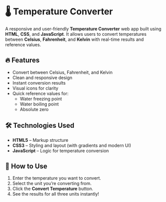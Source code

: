 # 🌡️ Temperature Converter

A responsive and user-friendly **Temperature Converter** web app built using **HTML**, **CSS**, and **JavaScript**. It allows users to convert temperatures between **Celsius**, **Fahrenheit**, and **Kelvin** with real-time results and reference values.

## 🔥 Features

- Convert between Celsius, Fahrenheit, and Kelvin
- Clean and responsive design
- Instant conversion results
- Visual icons for clarity
- Quick reference values for:
  - Water freezing point
  - Water boiling point
  - Absolute zero



## 🛠️ Technologies Used

- **HTML5** – Markup structure  
- **CSS3** – Styling and layout (with gradients and modern UI)  
- **JavaScript** – Logic for temperature conversion

## 🚀 How to Use

1. Enter the temperature you want to convert.
2. Select the unit you’re converting from.
3. Click the **Convert Temperature** button.
4. See the results for all three units instantly!



